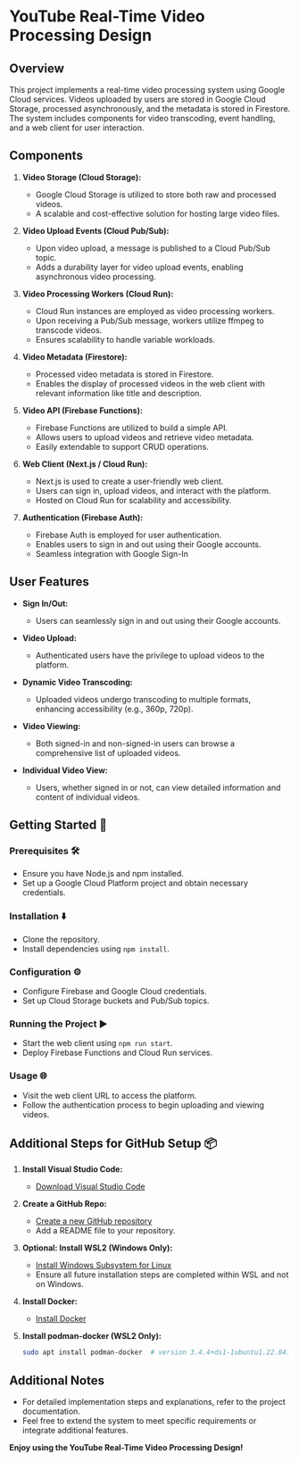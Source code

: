 # YouTube Real-Time Video Processing Design

## Overview
This project implements a real-time video processing system using Google Cloud services. Videos uploaded by users are stored in Google Cloud Storage, processed asynchronously, and the metadata is stored in Firestore. The system includes components for video transcoding, event handling, and a web client for user interaction.

## Components
1. **Video Storage (Cloud Storage):**
   - Google Cloud Storage is utilized to store both raw and processed videos.
   - A scalable and cost-effective solution for hosting large video files.

2. **Video Upload Events (Cloud Pub/Sub):**
   - Upon video upload, a message is published to a Cloud Pub/Sub topic.
   - Adds a durability layer for video upload events, enabling asynchronous video processing.

3. **Video Processing Workers (Cloud Run):**
   - Cloud Run instances are employed as video processing workers.
   - Upon receiving a Pub/Sub message, workers utilize ffmpeg to transcode videos.
   - Ensures scalability to handle variable workloads.

4. **Video Metadata (Firestore):**
   - Processed video metadata is stored in Firestore.
   - Enables the display of processed videos in the web client with relevant information like title and description.

5. **Video API (Firebase Functions):**
   - Firebase Functions are utilized to build a simple API.
   - Allows users to upload videos and retrieve video metadata.
   - Easily extendable to support CRUD operations.

6. **Web Client (Next.js / Cloud Run):**
   - Next.js is used to create a user-friendly web client.
   - Users can sign in, upload videos, and interact with the platform.
   - Hosted on Cloud Run for scalability and accessibility.

7. **Authentication (Firebase Auth):**
   - Firebase Auth is employed for user authentication.
   - Enables users to sign in and out using their Google accounts.
   - Seamless integration with Google Sign-In

## User Features

- **Sign In/Out:**
  - Users can seamlessly sign in and out using their Google accounts.

- **Video Upload:**
  - Authenticated users have the privilege to upload videos to the platform.

- **Dynamic Video Transcoding:**
  - Uploaded videos undergo transcoding to multiple formats, enhancing accessibility (e.g., 360p, 720p).

- **Video Viewing:**
  - Both signed-in and non-signed-in users can browse a comprehensive list of uploaded videos.

- **Individual Video View:**
  - Users, whether signed in or not, can view detailed information and content of individual videos.

## Getting Started 🚀

### Prerequisites 🛠️
   - Ensure you have Node.js and npm installed.
   - Set up a Google Cloud Platform project and obtain necessary credentials.

### Installation ⬇️
   - Clone the repository.
   - Install dependencies using `npm install`.

### Configuration ⚙️
   - Configure Firebase and Google Cloud credentials.
   - Set up Cloud Storage buckets and Pub/Sub topics.

### Running the Project ▶️
   - Start the web client using `npm run start`.
   - Deploy Firebase Functions and Cloud Run services.

### Usage 🌐
   - Visit the web client URL to access the platform.
   - Follow the authentication process to begin uploading and viewing videos.

## Additional Steps for GitHub Setup 📦
1. **Install Visual Studio Code:**
   - [Download Visual Studio Code](https://code.visualstudio.com/download)

2. **Create a GitHub Repo:**
   - [Create a new GitHub repository](https://github.com/new)
   - Add a README file to your repository.

3. **Optional: Install WSL2 (Windows Only):**
   - [Install Windows Subsystem for Linux](https://learn.microsoft.com/en-us/windows/wsl/install)
   - Ensure all future installation steps are completed within WSL and not on Windows.

4. **Install Docker:**
   - [Install Docker](https://docs.docker.com/engine/install)

5. **Install podman-docker (WSL2 Only):**
   ```bash
   sudo apt install podman-docker  # version 3.4.4+ds1-1ubuntu1.22.04.1
   ```
## Additional Notes
- For detailed implementation steps and explanations, refer to the project documentation.
- Feel free to extend the system to meet specific requirements or integrate additional features.

**Enjoy using the YouTube Real-Time Video Processing Design!**


